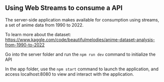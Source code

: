 ## Using Web Streams to consume a API

The server-side application makes available for consumption using streams, a set of anime data from 1990 to 2022.

To learn more about the dataset: https://www.kaggle.com/code/beautifulmelodies/anime-dataset-analysis-from-1990-to-2022

Go into the server folder and run the `npm run dev` command to initialize the API

In the app folder, use the `npm start` command to launch the application, and access localhost:8080 to view and interact with the application.
